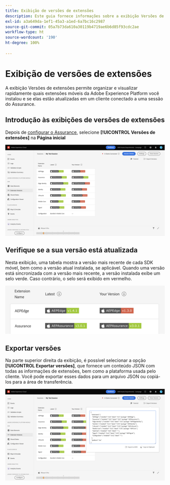 ```yaml
---
title: Exibição de versões de extensões
description: Este guia fornece informações sobre a exibição Versões de extensões no Adobe Experience Platform Assurance.
exl-id: a3a649da-1ef1-45a3-a1ed-6a7bc16c2987
source-git-commit: 05a7b73da610a30119b4719ae6b6d85f93cdc2ae
workflow-type: ht
source-wordcount: '190'
ht-degree: 100%

---
```


# Exibição de versões de extensões

A exibição Versões de extensões permite organizar e visualizar rapidamente quais extensões móveis da Adobe Experience Platform você instalou e se elas estão atualizadas em um cliente conectado a uma sessão do Assurance.

## Introdução às exibições de versões de extensões

Depois de [configurar o Assurance](../tutorials/implement-assurance.md), selecione **[!UICONTROL Versões de extensões]** na **Página inicial**

![Versões de extensões](./images/versions/versions-extension.png)

## Verifique se a sua versão está atualizada

Nesta exibição, uma tabela mostra a versão mais recente de cada SDK móvel, bem como a versão atual instalada, se aplicável. Quando uma versão está sincronizada com a versão mais recente, a versão instalada exibe um selo verde. Caso contrário, o selo será exibido em vermelho.

![Comparação de versões de extensões](./images/versions/versions-extension-version.png)

## Exportar versões

Na parte superior direita da exibição, é possível selecionar a opção **[!UICONTROL Exportar versões]**, que fornece um conteúdo JSON com todas as informações de extensões, bem como a plataforma usada pelo cliente. Você pode exportar esses dados para um arquivo JSON ou copiá-los para a área de transferência.

![Exportar versões de extensão](./images/versions/versions-extension-export.png)
